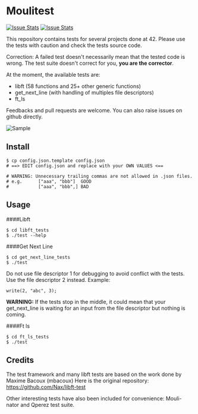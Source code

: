 # Moulitest

[![Issue Stats](http://issuestats.com/github/yyang42/moulitest/badge/pr)](http://issuestats.com/github/yyang42/moulitest)
[![Issue Stats](http://issuestats.com/github/yyang42/moulitest/badge/issue)](http://issuestats.com/github/yyang42/moulitest)

This repository contains tests for several projects done at 42. Please use the tests with caution and check the tests source code.

Correction: A failed test doesn't necessarily mean that the tested code is wrong. The test suite doesn't correct for you, **you are the corrector**.

At the moment, the available tests are:

- libft (58 functions and 25+ other generic functions)
- get_next_line (with handling of multiples file descriptors)
- ft_ls

Feedbacks and pull requests are welcome. You can also raise issues on github directly.

![Sample](http://i.imgur.com/3p0Xg7Z.png)

Install
---

	$ cp config.json.template config.json
	# ==> EDIT config.json and replace with your OWN VALUES <==

	# WARNING: Unnecessary trailing commas are not allowed in .json files.
	# e.g.      ["aaa", "bbb"]  GOOD
	#           ["aaa", "bbb",] BAD

Usage
---

####Libft

	$ cd libft_tests
	$ ./test --help

####Get Next Line

	$ cd get_next_line_tests
	$ ./test

Do not use file descriptor 1 for debugging to avoid conflict with the tests. Use the file descriptor 2 instead. Example:

	write(2, "abc", 3);

**WARNING:** If the tests stop in the middle, it could mean that your get_next_line is waiting for an input from the file descriptor but nothing is coming.

####Ft ls

	$ cd ft_ls_tests
	$ ./test

Credits
---

The test framework and many libft tests are based on the work done by Maxime Bacoux (mbacoux)
Here is the original repository: https://github.com/Nax/libft-test

Other interesting tests have also been included for convenience: Mouli-nator and Qperez test suite.
